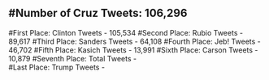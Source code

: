 #Number of Cruz Tweets: 106,296
---
#First Place: Clinton Tweets - 105,534
#Second Place: Rubio Tweets - 89,617
#Third Place: Sanders Tweets - 64,108
#Fourth Place: Jeb! Tweets - 46,702
#Fifth Place: Kasich Tweets - 13,991
#Sixth Place: Carson Tweets - 10,879
#Seventh Place: Total Tweets -  
#Last Place: Trump Tweets - 
